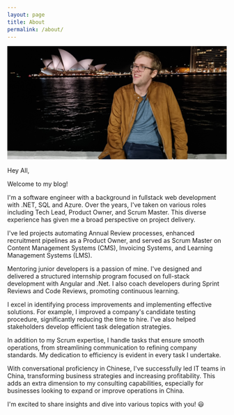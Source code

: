 ```yaml
---
layout: page
title: About
permalink: /about/
---
```


![Piers Sinclair](/assets/images/2021-07-12-piers.jpg)


Hey All,

Welcome to my blog!

I'm a software engineer with a background in fullstack web development with .NET, SQL and Azure. Over the years, I've taken on various roles including Tech Lead, Product Owner, and Scrum Master. This diverse experience has given me a broad perspective on project delivery.

I've led projects automating Annual Review processes, enhanced recruitment pipelines as a Product Owner, and served as Scrum Master on Content Management Systems (CMS), Invoicing Systems, and Learning Management Systems (LMS).

Mentoring junior developers is a passion of mine. I've designed and delivered a structured internship program focused on full-stack development with Angular and .Net. I also coach developers during Sprint Reviews and Code Reviews, promoting continuous learning.

I excel in identifying process improvements and implementing effective solutions. For example, I improved a company's candidate testing procedure, significantly reducing the time to hire. I've also helped stakeholders develop efficient task delegation strategies.

In addition to my Scrum expertise, I handle tasks that ensure smooth operations, from streamlining communication to refining company standards. My dedication to efficiency is evident in every task I undertake.

With conversational proficiency in Chinese, I've successfully led IT teams in China, transforming business strategies and increasing profitability. This adds an extra dimension to my consulting capabilities, especially for businesses looking to expand or improve operations in China.

I'm excited to share insights and dive into various topics with you! 😃
